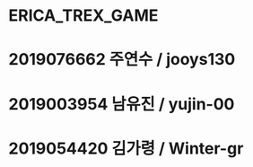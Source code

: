 # ERICA_TREX_GAME
# 2019076662 주연수 / jooys130
# 2019003954 남유진 / yujin-00
# 2019054420 김가령 / Winter-gr
